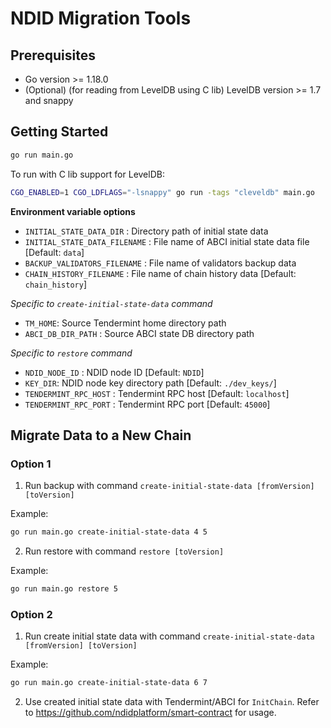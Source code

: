 # NDID Migration Tools

## Prerequisites

- Go version >= 1.18.0
- (Optional) (for reading from LevelDB using C lib) LevelDB version >= 1.7 and snappy

## Getting Started

```sh
go run main.go
```

To run with C lib support for LevelDB:

```sh
CGO_ENABLED=1 CGO_LDFLAGS="-lsnappy" go run -tags "cleveldb" main.go
```

**Environment variable options**

- `INITIAL_STATE_DATA_DIR` : Directory path of initial state data
- `INITIAL_STATE_DATA_FILENAME` : File name of ABCI initial state data file [Default: `data`]
- `BACKUP_VALIDATORS_FILENAME` : File name of validators backup data
- `CHAIN_HISTORY_FILENAME` : File name of chain history data [Default: `chain_history`]

*Specific to `create-initial-state-data` command*

- `TM_HOME`: Source Tendermint home directory path
- `ABCI_DB_DIR_PATH` : Source ABCI state DB directory path

*Specific to `restore` command*

- `NDID_NODE_ID` : NDID node ID [Default: `NDID`]
- `KEY_DIR`: NDID node key directory path [Default: `./dev_keys/`]
- `TENDERMINT_RPC_HOST` : Tendermint RPC host [Default: `localhost`]
- `TENDERMINT_RPC_PORT` : Tendermint RPC port [Default: `45000`]

## Migrate Data to a New Chain

### Option 1

1. Run backup with command `create-initial-state-data [fromVersion] [toVersion]`

Example:

```sh
go run main.go create-initial-state-data 4 5
```

2. Run restore with command `restore [toVersion]`

Example:

```sh
go run main.go restore 5
```

### Option 2

1. Run create initial state data with command `create-initial-state-data [fromVersion] [toVersion]`

Example:

```sh
go run main.go create-initial-state-data 6 7
```

2. Use created initial state data with Tendermint/ABCI for `InitChain`. Refer to https://github.com/ndidplatform/smart-contract for usage.

